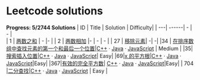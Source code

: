 # Leetcode solutions

**Progress: 5/2744 Solutions**
| ID | Title |        Solution   | Difficulty|
| ---| ------| -   | -  |     
| 1  | [两数之和](https://leetcode.cn/problems/two-sum/)  |       -       |-          |
| 2  |  [两数相加](https://leetcode.cn/problems/add-two-numbers/)   |-      | -     |      -    |
| 27 | [移除元素](https://leetcode.cn/problems/remove-element/)| -| -|
|34  | [在排序数组中查找元素的第一个和最后一个位置](https://leetcode.cn/problems/find-first-and-last-position-of-element-in-sorted-array/)|[C++](https://github.com/zjz2022/leetcode/blob/main/src/34.%20%E5%9C%A8%E6%8E%92%E5%BA%8F%E6%95%B0%E7%BB%84%E4%B8%AD%E6%9F%A5%E6%89%BE%E5%85%83%E7%B4%A0%E7%9A%84%E7%AC%AC%E4%B8%80%E4%B8%AA%E5%92%8C%E6%9C%80%E5%90%8E%E4%B8%80%E4%B8%AA%E4%BD%8D%E7%BD%AE/res.cpp)  · [Java](https://github.com/zjz2022/leetcode/blob/main/src/34.%20%E5%9C%A8%E6%8E%92%E5%BA%8F%E6%95%B0%E7%BB%84%E4%B8%AD%E6%9F%A5%E6%89%BE%E5%85%83%E7%B4%A0%E7%9A%84%E7%AC%AC%E4%B8%80%E4%B8%AA%E5%92%8C%E6%9C%80%E5%90%8E%E4%B8%80%E4%B8%AA%E4%BD%8D%E7%BD%AE/res.java)  · [JavaScript](https://github.com/zjz2022/leetcode/blob/main/src/34.%20%E5%9C%A8%E6%8E%92%E5%BA%8F%E6%95%B0%E7%BB%84%E4%B8%AD%E6%9F%A5%E6%89%BE%E5%85%83%E7%B4%A0%E7%9A%84%E7%AC%AC%E4%B8%80%E4%B8%AA%E5%92%8C%E6%9C%80%E5%90%8E%E4%B8%80%E4%B8%AA%E4%BD%8D%E7%BD%AE/res.js) | Medium |
|35|[搜索插入位置](https://leetcode.cn/problems/search-insert-position/)|[C++](https://github.com/zjz2022/leetcode/blob/main/src/35.%20%E6%90%9C%E7%B4%A2%E6%8F%92%E5%85%A5%E4%BD%8D%E7%BD%AE/res.cpp)  · [Java](https://github.com/zjz2022/leetcode/blob/main/src/35.%20%E6%90%9C%E7%B4%A2%E6%8F%92%E5%85%A5%E4%BD%8D%E7%BD%AE/res.java)  · [JavaScript](https://github.com/zjz2022/leetcode/blob/main/src/35.%20%E6%90%9C%E7%B4%A2%E6%8F%92%E5%85%A5%E4%BD%8D%E7%BD%AE/res.js)| Easy|
|69|[x 的平方根](https://leetcode.cn/problems/sqrtx/)|[C++](https://github.com/zjz2022/leetcode/blob/main/src/69.%20x%20%E7%9A%84%E5%B9%B3%E6%96%B9%E6%A0%B9/res.cpp)  · [Java](https://github.com/zjz2022/leetcode/blob/main/src/69.%20x%20%E7%9A%84%E5%B9%B3%E6%96%B9%E6%A0%B9/res.java)  · [JavaScript](https://github.com/zjz2022/leetcode/blob/main/src/69.%20x%20%E7%9A%84%E5%B9%B3%E6%96%B9%E6%A0%B9/res.js)|Easy|
|367|[有效的完全平方数](https://leetcode.cn/problems/valid-perfect-square/)| [C++](https://github.com/zjz2022/leetcode/blob/main/src/367.%20%E6%9C%89%E6%95%88%E7%9A%84%E5%AE%8C%E5%85%A8%E5%B9%B3%E6%96%B9%E6%95%B0/res.cpp)  · [Java](https://github.com/zjz2022/leetcode/blob/main/src/367.%20%E6%9C%89%E6%95%88%E7%9A%84%E5%AE%8C%E5%85%A8%E5%B9%B3%E6%96%B9%E6%95%B0/res.java)  · [JavaScript](https://github.com/zjz2022/leetcode/blob/main/src/367.%20%E6%9C%89%E6%95%88%E7%9A%84%E5%AE%8C%E5%85%A8%E5%B9%B3%E6%96%B9%E6%95%B0/res.js)|Easy|
| 704   |[二分查找](https://leetcode.cn/problems/binary-search/)|[C++](https://github.com/zjz2022/leetcode/blob/main/src/704.%20%E4%BA%8C%E5%88%86%E6%9F%A5%E6%89%BE/res.cpp)  · [Java](https://github.com/zjz2022/leetcode/blob/main/src/704.%20%E4%BA%8C%E5%88%86%E6%9F%A5%E6%89%BE/res.java)  · [JavaScript](https://github.com/zjz2022/LeetCode-with-JavaScript/blob/main/src/704.%20%E4%BA%8C%E5%88%86%E6%9F%A5%E6%89%BE/res.js) |  Easy   |        